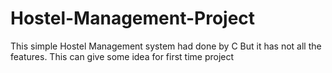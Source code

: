 # Hostel-Management-Project
This simple Hostel Management system had done by C
But it has not all the features. This can give some idea for first time project
